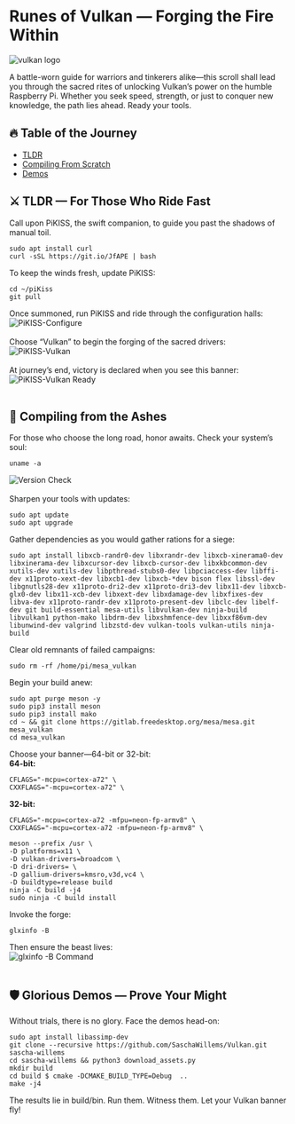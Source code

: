 # Runes of Vulkan — Forging the Fire Within

![vulkan logo](https://raw.githubusercontent.com/TwilightHacker/vulkan_on_rpi/main/Vulkan%20Logo.jpg)

A battle-worn guide for warriors and tinkerers alike—this scroll shall lead you through the sacred rites of unlocking Vulkan’s power on the humble Raspberry Pi. Whether you seek speed, strength, or just to conquer new knowledge, the path lies ahead. Ready your tools.

## 🔥 Table of the Journey
- [TLDR](#tldr)
- [Compiling From Scratch](#compiling-from-scratch)
- [Demos](#demos)

## ⚔️ TLDR — For Those Who Ride Fast
Call upon PiKISS, the swift companion, to guide you past the shadows of manual toil.

```
sudo apt install curl
curl -sSL https://git.io/JfAPE | bash
```

To keep the winds fresh, update PiKISS:
```
cd ~/piKiss
git pull
```
Once summoned, run PiKISS and ride through the configuration halls:
![PiKISS-Configure](https://github.com/TwilightHacker/vulkan_on_rpi/blob/main/PiKISS%20Screenshots/PiKISS-configure.jpg?raw=true)<br /><br />
Choose “Vulkan” to begin the forging of the sacred drivers:
![PiKISS-Vulkan](https://github.com/TwilightHacker/vulkan_on_rpi/blob/main/PiKISS%20Screenshots/PiKISS-vulkan.jpg?raw=true)<br /><br />
At journey’s end, victory is declared when you see this banner:<br />
![PiKISS-Vulkan Ready](https://github.com/TwilightHacker/vulkan_on_rpi/blob/main/PiKISS%20Screenshots/PiKISS-vulkan-ready.jpg?raw=true)<br /><br />

## 🔧 Compiling from the Ashes
For those who choose the long road, honor awaits.
Check your system’s soul:

```
uname -a 
```
![Version Check](https://github.com/TwilightHacker/vulkan_on_rpi/blob/main/Manual%20Compile%20Screenshots/Version32_64.jpg?raw=true)<br /><br />
Sharpen your tools with updates:

```
sudo apt update
sudo apt upgrade
``` 

Gather dependencies as you would gather rations for a siege:

```
sudo apt install libxcb-randr0-dev libxrandr-dev libxcb-xinerama0-dev libxinerama-dev libxcursor-dev libxcb-cursor-dev libxkbcommon-dev xutils-dev xutils-dev libpthread-stubs0-dev libpciaccess-dev libffi-dev x11proto-xext-dev libxcb1-dev libxcb-*dev bison flex libssl-dev libgnutls28-dev x11proto-dri2-dev x11proto-dri3-dev libx11-dev libxcb-glx0-dev libx11-xcb-dev libxext-dev libxdamage-dev libxfixes-dev libva-dev x11proto-randr-dev x11proto-present-dev libclc-dev libelf-dev git build-essential mesa-utils libvulkan-dev ninja-build libvulkan1 python-mako libdrm-dev libxshmfence-dev libxxf86vm-dev libunwind-dev valgrind libzstd-dev vulkan-tools vulkan-utils ninja-build
```

Clear old remnants of failed campaigns:

```
sudo rm -rf /home/pi/mesa_vulkan
```
Begin your build anew:

```
sudo apt purge meson -y
sudo pip3 install meson
sudo pip3 install mako
cd ~ && git clone https://gitlab.freedesktop.org/mesa/mesa.git mesa_vulkan
cd mesa_vulkan
```
Choose your banner—64-bit or 32-bit:</br>
**64-bit:**
```
CFLAGS="-mcpu=cortex-a72" \
CXXFLAGS="-mcpu=cortex-a72" \
```
**32-bit:**
```
CFLAGS="-mcpu=cortex-a72 -mfpu=neon-fp-armv8" \
CXXFLAGS="-mcpu=cortex-a72 -mfpu=neon-fp-armv8" \
```
```
meson --prefix /usr \
-D platforms=x11 \
-D vulkan-drivers=broadcom \
-D dri-drivers= \
-D gallium-drivers=kmsro,v3d,vc4 \
-D buildtype=release build
ninja -C build -j4
sudo ninja -C build install
```
Invoke the forge:
```
glxinfo -B
```
Then ensure the beast lives:</br>
![glxinfo -B Command](https://github.com/TwilightHacker/vulkan_on_rpi/blob/main/Manual%20Compile%20Screenshots/glxinfo.jpg?raw=true)<br/><br/>

## 🛡️ Glorious Demos — Prove Your Might
Without trials, there is no glory. Face the demos head-on:
```
sudo apt install libassimp-dev
git clone --recursive https://github.com/SaschaWillems/Vulkan.git  sascha-willems 
cd sascha-willems && python3 download_assets.py
mkdir build
cd build $ cmake -DCMAKE_BUILD_TYPE=Debug  .. 
make -j4
```
The results lie in build/bin. Run them. Witness them. Let your Vulkan banner fly!

